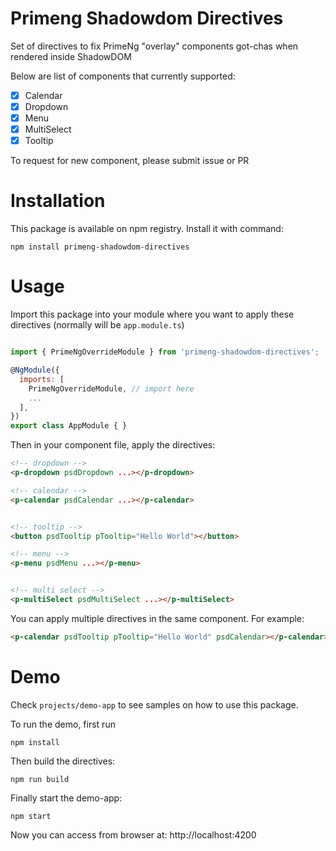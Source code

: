 # Primeng Shadowdom Directives
Set of directives to fix PrimeNg "overlay" components got-chas when rendered inside ShadowDOM

Below are list of components that currently supported:
- [x] Calendar
- [x] Dropdown
- [x] Menu
- [x] MultiSelect
- [x] Tooltip

To request for new component, please submit issue or PR
# Installation
This package is available on npm registry. Install it with command:
```
npm install primeng-shadowdom-directives
```
# Usage
Import this package into your module where you want to apply these directives (normally will be `app.module.ts`)
```js

import { PrimeNgOverrideModule } from 'primeng-shadowdom-directives';

@NgModule({
  imports: [
    PrimeNgOverrideModule, // import here
    ...
  ],
})
export class AppModule { }
```
Then in your component file, apply the directives:
```html
<!-- dropdown -->
<p-dropdown psdDropdown ...></p-dropdown>

<!-- calendar -->
<p-calendar psdCalendar ...></p-calendar>


<!-- tooltip -->
<button psdTooltip pTooltip="Hello World"></button>

<!-- menu -->
<p-menu psdMenu ...></p-menu>


<!-- multi select -->
<p-multiSelect psdMultiSelect ...></p-multiSelect>
```
You can apply multiple directives in the same component. For example:
```html
<p-calendar psdTooltip pTooltip="Hello World" psdCalendar></p-calendar>
```

# Demo
Check `projects/demo-app` to see samples on how to use this package.

To run the demo, first run
```
npm install
```
Then build the directives:
```
npm run build
```
Finally start the demo-app:
```
npm start
```
Now you can access from browser at: http://localhost:4200